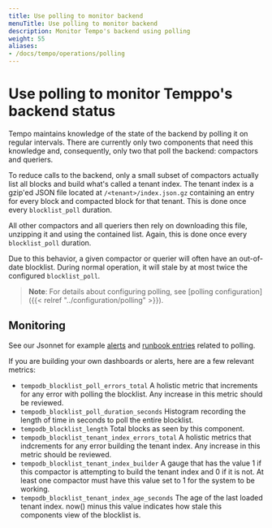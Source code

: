 ```yaml
---
title: Use polling to monitor backend
menuTitle: Use polling to monitor backend
description: Monitor Tempo's backend using polling
weight: 55
aliases:
- /docs/tempo/operations/polling
---
```


# Use polling to monitor Temppo's backend status

Tempo maintains knowledge of the state of the backend by polling it on regular intervals. There are currently
only two components that need this knowledge and, consequently, only two that poll the backend: compactors
and queriers.

To reduce calls to the backend, only a small subset of compactors actually list all blocks and build
what's called a tenant index.
The tenant index is a gzip'ed JSON file located at `/<tenant>/index.json.gz` containing
an entry for every block and compacted block for that tenant.
This is done once every `blocklist_poll` duration.

All other compactors and all queriers then rely on downloading this file, unzipping it and using the contained list.
Again, this is done once every `blocklist_poll` duration.

Due to this behavior, a given compactor or querier will often have an out-of-date blocklist.
During normal operation, it will stale by at most twice the configured `blocklist_poll`.

>**Note**: For details about configuring polling, see [polling configuration]({{< relref "../configuration/polling" >}}).

## Monitoring

See our Jsonnet for example [alerts](https://github.com/grafana/tempo/blob/main/operations/tempo-mixin/alerts.libsonnet) and [runbook entries](https://github.com/grafana/tempo/blob/main/operations/tempo-mixin/runbook.md)
related to polling.

If you are building your own dashboards or alerts, here are a few relevant metrics:

- `tempodb_blocklist_poll_errors_total`
  A holistic metric that increments for any error with polling the blocklist. Any increase in this metric should be reviewed.
- `tempodb_blocklist_poll_duration_seconds`
  Histogram recording the length of time in seconds to poll the entire blocklist.
- `tempodb_blocklist_length`
  Total blocks as seen by this component.
- `tempodb_blocklist_tenant_index_errors_total`
  A holistic metrics that indcrements for any error building the tenant index. Any increase in this metric should be reviewed.
- `tempodb_blocklist_tenant_index_builder`
  A gauge that has the value 1 if this compactor is attempting to build the tenant index and 0 if it is not. At least one compactor
  must have this value set to 1 for the system to be working.
- `tempodb_blocklist_tenant_index_age_seconds`
  The age of the last loaded tenant index. now() minus this value indicates how stale this components view of the blocklist is.
